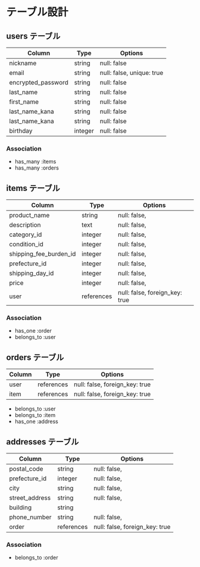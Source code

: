 # テーブル設計

## users テーブル
| Column             | Type   | Options       |
| ------------------ | ------ | ------------- |
| nickname           | string   | null: false |
| email              | string   | null: false, unique: true |
| encrypted_password | string   | null: false |
| last_name          | string   | null: false |
| first_name         | string   | null: false |
| last_name_kana     | string   | null: false |
| last_name_kana     | string   | null: false |
| birthday           | integer  | null: false |


### Association
- has_many  :items
- has_many  :orders


## items テーブル
| Column                | Type       | Options                        |
| -------------------   | ---------- | -------------------------------|
| product_name          | string     | null: false,                   |
| description           | text       | null: false,                   |
| category_id           | integer    | null: false,                   |
| condition_id          | integer    | null: false,                   |
| shipping_fee_burden_id| integer    | null: false,                   |
| prefecture_id         | integer    | null: false,                   |
| shipping_day_id       | integer    | null: false,                   |
| price                 | integer    | null: false,                   |
| user                  | references | null: false, foreign_key: true |

### Association
- has_one    :order
- belongs_to :user

## orders テーブル

| Column  | Type       | Options                        |
| ------- | ---------- | ------------------------------ |
| user    | references | null: false, foreign_key: true |
| item    | references | null: false, foreign_key: true |

- belongs_to :user
- belongs_to :item
- has_one    :address

## addresses テーブル
| Column              | Type       | Options                        |
| ------------------- | ---------- | -------------------------------|
| postal_code         | string     | null: false,                   |
| prefecture_id       | integer    | null: false,                   |
| city                | string     | null: false,                   |
| street_address      | string     | null: false,                   |
| building            | string     |                                |
| phone_number        | string     | null: false,                   |
| order               | references | null: false, foreign_key: true |


### Association
- belongs_to :order




